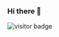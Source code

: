 ### Hi there 👋

![visitor badge](https://visitor-badge.glitch.me/badge?page_id=Resetnak.visitor-badge&left_color=red&right_color=green&left_text=Visits: )

<!--
**Resetnak/Resetnak** is a ✨ _special_ ✨ repository because its `README.md` (this file) appears on your GitHub profile.

Here are some ideas to get you started:

- 🔭 I’m currently working on ...
- 🌱 I’m currently learning ...
- 👯 I’m looking to collaborate on ...
- 🤔 I’m looking for help with ...
- 💬 Ask me about ...
- 📫 How to reach me: ...
- 😄 Pronouns: ...
- ⚡ Fun fact: ...
-->
